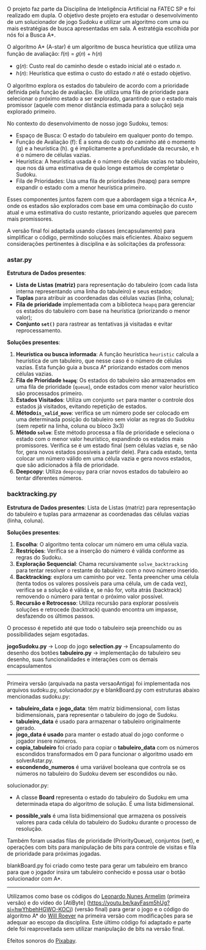 O projeto faz parte da Disciplina de Inteligência Artificial na FATEC SP e foi realizado em dupla. 
O objetivo deste projeto era estudar o desenvolvimento de um solucionador de jogo Sudoku e utilizar um algoritmo com uma ou mais estratégias de busca apresentadas em sala. 
A estratégia escolhida por nós foi a Busca A*.

O algoritmo A* (A-star) é um algoritmo de busca heurística que utiliza uma função de avaliação: 
            𝑓(𝑛) = 𝑔(𝑛) + ℎ(𝑛)
- g(𝑛): Custo real do caminho desde o estado inicial até o estado 𝑛.
- ℎ(𝑛): Heurística que estima o custo do estado 𝑛 até o estado objetivo.

O algoritmo explora os estados do tabuleiro de acordo com a prioridade definida pela função de avaliação. Ele utiliza uma fila de prioridade para selecionar o próximo estado a ser explorado, garantindo que o estado mais promissor (aquele com menor distância estimada para a solução) seja explorado primeiro.

No contexto do desenvolvimento de nosso jogo Sudoku, temos:

 - Espaço de Busca: O estado do tabuleiro em qualquer ponto do tempo.
 - Função de Avaliação (f): É a soma do custo do caminho até o momento (g) e a heurística (h). g é implicitamente a profundidade da recursão, e h é o número de células vazias.
 - Heurística: A heurística usada é o número de células vazias no tabuleiro, que nos dá uma estimativa de quão longe estamos de completar o Sudoku.
 - Fila de Prioridades: Usa uma fila de prioridades (heapq) para sempre expandir o estado com a menor heurística primeiro.

Esses componentes juntos fazem com que a abordagem siga a técnica A*, onde os estados são explorados com base em uma combinação do custo atual e uma estimativa do custo restante, priorizando aqueles que parecem mais promissores.

A versão final foi adaptada usando classes (encapsulamento) para simplificar o código, permitindo soluções mais eficientes. Abaixo seguem considerações pertinentes à disciplina e às solicitações da professora:

### astar.py

**Estrutura de Dados presentes**: 
 - **Lista de Listas (matriz)** para representação do tabuleiro (com cada lista interna representando uma linha do tabuleiro) e seus estados; 
 - **Tuplas** para atribuir as coordenadas das células vazias (linha, coluna);
 - **Fila de prioridade** implementada com a biblioteca `heapq` para gerenciar os estados do tabuleiro com base na heurística (priorizando o menor valor);
 - **Conjunto `set()`**  para rastrear as tentativas já visitadas e evitar reprocessamento.

**Soluções presentes**:

1. **Heurística ou busca informada**: A função heurística `heuristic` calcula a heurística de um tabuleiro, que nesse caso é o número de células vazias. Esta função guia a busca A* priorizando estados com menos células vazias.
2. **Fila de Prioridade `heapq`**: Os estados do tabuleiro são armazenados em uma fila de prioridade (`queue`), onde estados com menor valor heurístico são processados primeiro.
3. **Estados Visitados**: Utiliza um conjunto `set` para manter o controle dos estados já visitados, evitando repetição de estados.
4. **Método`is_valid_move`**: verifica se um número pode ser colocado em uma determinada posição do tabuleiro sem violar as regras do Sudoku (sem repetir na linha, coluna ou bloco 3x3)
5. **Método `solve`**: Este método processa a fila de prioridade e seleciona o estado com o menor valor heurístico, expandindo os estados mais promissores. Verifica se é um estado final (sem células vazias e, se não for, gera novos estados possíveis a partir dele). Para cada estado, tenta colocar um número válido em uma célula vazia e gera novos estados, que são adicionados à fila de prioridade.
6. **Deepcopy**: Utiliza `deepcopy` para criar novos estados do tabuleiro ao tentar diferentes números.

### backtracking.py

**Estrutura de Dados presentes**: Lista de Listas (matriz) para representação do tabuleiro e tuplas para armazenar as coordenadas das células vazias (linha, coluna).

**Soluções presentes**:

1. **Escolha**: O algoritmo tenta colocar um número em uma célula vazia.
2. **Restrições**: Verifica se a inserção do número é válida conforme as regras do Sudoku.
3. **Exploração Sequencial**: Chama recursivamente `solve_backtracking` para tentar resolver o restante do tabuleiro com o novo número inserido. 
4. **Backtracking**: explora um caminho por vez. Tenta preencher uma célula (tenta todos os valores possíveis para uma célula, um de cada vez), verifica se a solução é válida e, se não for, volta atrás (backtrack) removendo o número para tentar o próximo valor possível.
5. **Recursão e Retrocesso**: Utiliza recursão para explorar possíveis soluções e retrocede (backtrack) quando encontra um impasse, desfazendo os últimos passos.

O processo é repetido até que todo o tabuleiro seja preenchido ou as possibilidades sejam esgotadas.

**jogoSudoku.py** -> Loop do jogo
**selection.py** -> Encapsulamento do desenho dos botões
**tabuleiro.py** -> implementação do tabuleiro seu desenho, suas funcionalidades e interações com os demais encapsulamentos

______________________

Primeira versão (arquivada na pasta versaoAntiga) foi implementada nos arquivos sudoku.py, solucionador.py e blankBoard.py com estruturas abaixo mencionadas
sudoku.py:
- **tabuleiro_data** e **jogo_data**:  têm matriz bidimensional, com listas bidimensionais, para representar o tabuleiro do jogo de Sudoku.
- **tabuleiro_data** é usado para armazenar o tabuleiro originalmente gerado.
- **jogo_data é usado** para manter o estado atual do jogo conforme o jogador insere números.
- **copia_tabuleiro** foi criado para copiar o **tabuleiro_data** com os números escondidos transformados em 0 para funcionar o algoritmo usado em solverAstar.py. 
- **escondendo_numeros** é uma variável booleana que controla se os números no tabuleiro do Sudoku devem ser escondidos ou não.

solucionador.py:
- A classe **Board** representa o estado do tabuleiro do Sudoku em uma determinada etapa do algoritmo de solução. É uma lista bidimensional.

- **possible_vals** é  uma lista bidimensional que armazena os possíveis valores para cada célula do tabuleiro do Sudoku durante o processo de resolução.

Também foram usadas filas de prioridade (PriorityQueue), conjuntos (set), e operações com bits para manipulação de bits para controle de visitas e fila de prioridade para próximas jogadas.

blankBoard.py foi criado como teste para gerar um tabuleiro em branco para que o jogador insira um tabuleiro conhecido e possa usar o botão solucionador com A*.
________________________

Utilizamos como base os códigos do [Leonardo Nunes Armelim](https://github.com/Leonardo-Nunes-Armelim/Bytes_Universe/tree/main/Python/004_Sudoku) (primeira versão) e do video do [AtiByte] (https://youtu.be/kayFasm5hUg?si=hwYhbehHGWO-KOCj) (versão final) para gerar o jogo e o código do algoritmo A* do [Will Roever](https://github.com/wroever/sudoku-solver/blob/master/solver.py) na primeira versão com modificações para se adequar ao escopo da disciplina. Este último código foi adaptado e parte dele foi reaproveitada sem utilizar manipulação de bits na versão final.

Efeitos sonoros do [Pixabay](https://pixabay.com/?utm_source=link-attribution&utm_medium=referral&utm_campaign=music&utm_content=40956).